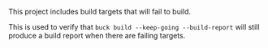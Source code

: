 This project includes build targets that will fail to build.

This is used to verify that `buck build --keep-going --build-report` will still
produce a build report when there are failing targets.
